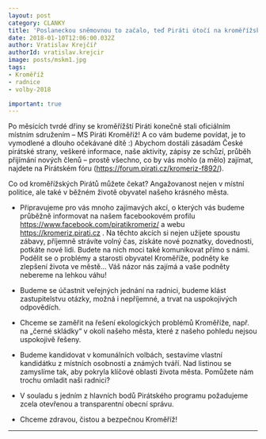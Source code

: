 ```yaml
---
layout: post
category: CLANKY
title: 'Poslaneckou sněmovnou to začalo, teď Piráti útočí na kroměřížskou radnici!'
date: 2018-01-10T12:06:00.032Z
author: Vratislav Krejčíř
authorId: vratislav.krejcir
image: posts/mskm1.jpg
tags: 
- Kroměříž
- radnice
- volby-2018

important: true
---
```

Po měsících tvrdé dřiny se kroměřížští Piráti konečně stali oficiálním místním sdružením – MS Piráti Kroměříž! A co vám budeme povídat, je to vymodlené a dlouho očekávané dítě :) Abychom dostáli zásadám České pirátské strany, veškeré informace, naše aktivity, zápisy ze schůzí, průběh přijímání nových členů – prostě všechno, co by vás mohlo (a mělo) zajímat, najdete na Pirátském fóru (https://forum.pirati.cz/kromeriz-f892/).

Co od kroměřížských Pirátů můžete čekat? Angažovanost nejen v místní politice, ale také v běžném životě obyvatel našeho krásného města.

- Připravujeme pro vás mnoho zajímavých akcí, o kterých vás budeme průběžně informovat na našem facebookovém profilu https://www.facebook.com/piratikromeriz/ a webu https://kromeriz.pirati.cz . Na těchto akcích si nejen užijete spoustu zábavy, příjemně strávíte volný čas, získáte nové poznatky, dovednosti, potkáte nové lidi. Budete na nich moci také komunikovat přímo s námi. Podělit se o problémy a starosti obyvatel Kroměříže, podněty ke zlepšení života ve městě… Váš názor nás zajímá a vaše podněty nebereme na lehkou váhu!

- Budeme se účastnit veřejných jednání na radnici, budeme klást zastupitelstvu otázky, možná i nepříjemné, a trvat na uspokojivých odpovědích.

- Chceme se zaměřit na řešení ekologických problémů Kroměříže, např. na „černé skládky“ v okolí našeho města, které z našeho pohledu nejsou uspokojivě řešeny.

- Budeme kandidovat v komunálních volbách, sestavíme vlastní kandidátku z místních osobností a známých tváří. Nad listinou se zamyslíme tak, aby pokryla klíčové oblasti života města. Pomůžete nám trochu omladit naši radnici?

- V souladu s jedním z hlavních bodů Pirátského programu požadujeme zcela otevřenou a transparentní obecní správu.

- Chceme zdravou, čistou a bezpečnou Kroměříž!

- - -
